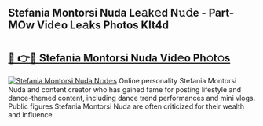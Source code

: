 ## Stefania Montorsi Nuda Le𝚊k𝚎d N𝚞𝚍e - Part-MOw Vid𝚎o Le𝚊ks Photos KIt4d

# <h2><a href="http://fbd0o5.evod.top/?m=Stefania+Montorsi+Nuda">🔗 👉🔴 Stefania Montorsi Nuda Vid𝚎o Ph𝚘t𝚘s</a></h2>

[![Stefania Montorsi Nuda N𝚞d𝚎s](https://i.imgur.com/8V9OHl7.gif)](http://fbd0o5.evod.top/?m=Stefania+Montorsi+Nuda)
Online personality Stefania Montorsi Nuda and content creator who has gained fame for posting lifestyle and dance-themed content, including dance trend performances and mini vlogs. Public figures Stefania Montorsi Nuda are often criticized for their wealth and influence. 
